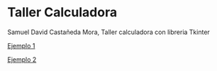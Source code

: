 # Taller Calculadora

Samuel David Castañeda Mora, Taller calculadora con libreria Tkinter

[Ejemplo 1](/images/ejemplo1.png)

[Ejemplo 2](/images/ejemplo2.png)
